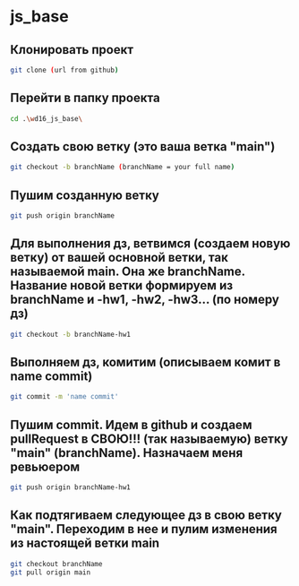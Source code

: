 # js_base

## Клонировать проект
```sh
git clone (url from github)
```

## Перейти в папку проекта
```sh
cd .\wd16_js_base\
```

## Создать свою ветку (это ваша ветка "main")
```sh
git checkout -b branchName (branchName = your full name)
```

## Пушим созданную ветку
```sh
git push origin branchName
```

## Для выполнения дз, ветвимся (создаем новую ветку) от вашей основной ветки, так называемой main. Она же branchName. Название новой ветки формируем из branchName и -hw1, -hw2, -hw3... (по номеру дз)
```sh
git checkout -b branchName-hw1
```

## Выполняем дз, комитим (описываем комит в name commit)
```sh
git commit -m 'name commit'
```

## Пушим commit. Идем в github и создаем pullRequest в СВОЮ!!! (так называемую) ветку "main" (branchName). Назначаем меня ревьюером
```sh
git push origin branchName-hw1
```

## Как подтягиваем следующее дз в свою ветку "main". Переходим в нее и пулим изменения из настоящей ветки main
```sh
git checkout branchName
git pull origin main
```

